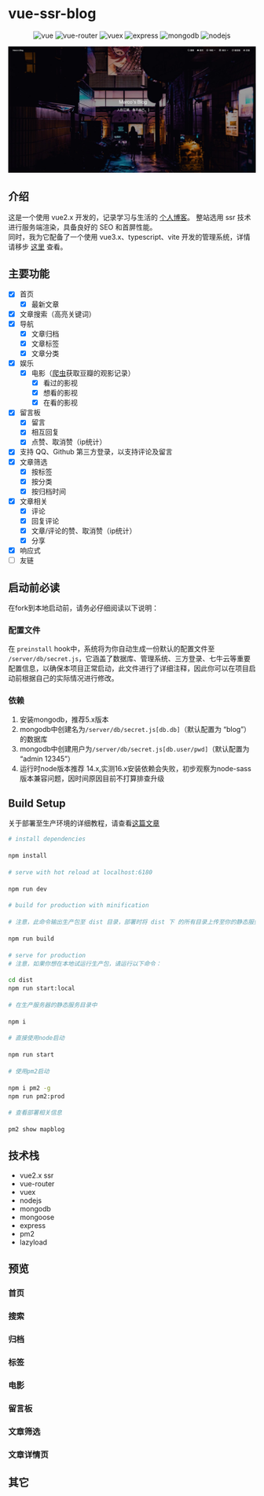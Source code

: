 
# vue-ssr-blog

<center>

![vue](https://img.shields.io/badge/vue-2.x-brightgreen.svg)
![vue-router](https://img.shields.io/badge/vue--router-3.x-brightgreen.svg)
![vuex](https://img.shields.io/badge/vuex-3.x-brightgreen.svg)
![express](https://img.shields.io/badge/express-4.16.2-green.svg)
![mongodb](https://img.shields.io/badge/mongodb-5.0.2-green.svg)
![nodejs](https://img.shields.io/badge/node-14.x-green.svg)

![home](./screenShot/home-welcome.jpg)
</center>

## 介绍

这是一个使用 vue2.x 开发的，记录学习与生活的 [个人博客](https://mapblog.cn "Marcos's Blog")。
整站选用 ssr 技术进行服务端渲染，具备良好的 SEO 和首屏性能。  
同时，我为它配备了一个使用 vue3.x、typescript、vite 开发的管理系统，详情请移步 [这里](https://github.com/justJokee/vue-blog-admin) 查看。

## 主要功能

- [x] 首页
  - [x] 最新文章
- [x] 文章搜索（高亮关键词）
- [x] 导航
  - [x] 文章归档
  - [x] 文章标签
  - [x] 文章分类
- [x] 娱乐
  - [x] 电影（[爬虫](https://github.com/justJokee/douban-spider)获取豆瓣的观影记录）
    - [x] 看过的影视
    - [x] 想看的影视
    - [x] 在看的影视
- [x] 留言板
  - [x] 留言
  - [x] 相互回复
  - [x] 点赞、取消赞（ip统计）
- [x] 支持 QQ、Github 第三方登录，以支持评论及留言
- [x] 文章筛选
  - [x] 按标签
  - [x] 按分类
  - [x] 按归档时间
- [x] 文章相关
  - [x] 评论
  - [x] 回复评论
  - [x] 文章/评论的赞、取消赞（ip统计） 
  - [x] 分享 
- [x] 响应式
- [ ] 友链

## 启动前必读
在fork到本地启动前，请务必仔细阅读以下说明：
### 配置文件
在 `preinstall` hook中，系统将为你自动生成一份默认的配置文件至 `/server/db/secret.js`，它涵盖了数据库、管理系统、三方登录、七牛云等重要配置信息，以确保本项目正常启动，此文件进行了详细注释，因此你可以在项目启动前根据自己的实际情况进行修改。 
### 依赖
1. 安装mongodb，推荐5.x版本
2. mongodb中创建名为`/server/db/secret.js[db.db]`（默认配置为 “blog”）的数据库
3. mongodb中创建用户为`/server/db/secret.js[db.user/pwd]`（默认配置为 “admin 12345”）
4. 运行时node版本推荐 14.x,实测16.x安装依赖会失败，初步观察为node-sass版本兼容问题，因时间原因目前不打算排查升级

## Build Setup
关于部署至生产环境的详细教程，请查看[这篇文章](https://mapblog.cn/app/article/7)

```bash
# install dependencies

npm install

# serve with hot reload at localhost:6180

npm run dev

# build for production with minification

# 注意，此命令输出生产包至 dist 目录，部署时将 dist 下 的所有目录上传至你的静态服务目录，例如 /usr/local/nginx/htmls

npm run build

# serve for production
# 注意，如果你想在本地试运行生产包，请运行以下命令：

cd dist
npm run start:local

# 在生产服务器的静态服务目录中

npm i

# 直接使用node启动

npm run start

# 使用pm2启动

npm i pm2 -g
npm run pm2:prod

# 查看部署相关信息

pm2 show mapblog

```

## 技术栈
- vue2.x ssr
- vue-router
- vuex
- nodejs
- mongodb
- mongoose
- express
- pm2
- lazyload

## 预览

### 首页
<!-- ![home](https://github.com/justJokee/vue-ssr-blog/blob/master/screenShot/article1.png?raw=true) -->
### 搜索

### 归档

### 标签

### 电影

### 留言板

### 文章筛选

### 文章详情页

## 其它